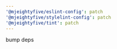 ```yaml
---
'@mjeightyfive/eslint-config': patch
'@mjeightyfive/stylelint-config': patch
'@mjeightyfive/tint': patch
---
```


bump deps

